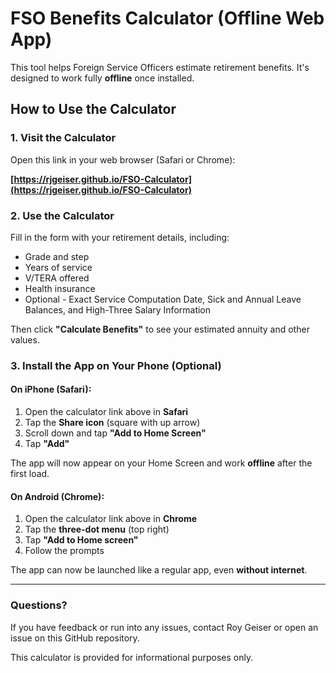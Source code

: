 # FSO Benefits Calculator (Offline Web App)

This tool helps Foreign Service Officers estimate retirement benefits. It's designed to work fully **offline** once installed.

## How to Use the Calculator

### 1. Visit the Calculator

Open this link in your web browser (Safari or Chrome):

**[https://rjgeiser.github.io/FSO-Calculator](https://rjgeiser.github.io/FSO-Calculator)**

### 2. Use the Calculator

Fill in the form with your retirement details, including:

- Grade and step
- Years of service
- V/TERA offered
- Health insurance
- Optional - Exact Service Computation Date, Sick and Annual Leave Balances, and High-Three Salary Information

Then click **"Calculate Benefits"** to see your estimated annuity and other values.

### 3. Install the App on Your Phone (Optional)

#### On iPhone (Safari):

1. Open the calculator link above in **Safari**
2. Tap the **Share icon** (square with up arrow)
3. Scroll down and tap **"Add to Home Screen"**
4. Tap **"Add"**

The app will now appear on your Home Screen and work **offline** after the first load.

#### On Android (Chrome):

1. Open the calculator link above in **Chrome**
2. Tap the **three-dot menu** (top right)
3. Tap **"Add to Home screen"**
4. Follow the prompts

The app can now be launched like a regular app, even **without internet**.

---

### Questions?

If you have feedback or run into any issues, contact Roy Geiser or open an issue on this GitHub repository.

This calculator is provided for informational purposes only.
